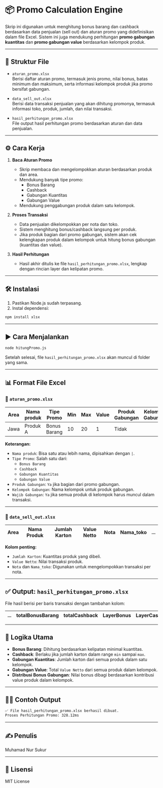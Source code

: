 # 📦 Promo Calculation Engine

Skrip ini digunakan untuk menghitung bonus barang dan cashback berdasarkan data penjualan (sell out) dan aturan promo yang didefinisikan dalam file Excel. Sistem ini juga mendukung perhitungan **promo gabungan kuantitas** dan **promo gabungan value** berdasarkan kelompok produk.

---

## 📁 Struktur File

- `aturan_promo.xlsx`  
  Berisi daftar aturan promo, termasuk jenis promo, nilai bonus, batas minimum dan maksimum, serta informasi kelompok produk jika promo bersifat gabungan.

- `data_sell_out.xlsx`  
  Berisi data transaksi penjualan yang akan dihitung promonya, termasuk informasi toko, produk, jumlah, dan nilai transaksi.

- `hasil_perhitungan_promo.xlsx`  
  File output hasil perhitungan promo berdasarkan aturan dan data penjualan.

---

## ⚙️ Cara Kerja

1. **Baca Aturan Promo**
   - Skrip membaca dan mengelompokkan aturan berdasarkan produk dan area.
   - Mendukung banyak tipe promo:
     - Bonus Barang
     - Cashback
     - Gabungan Kuantitas
     - Gabungan Value
   - Mendukung penggabungan produk dalam satu kelompok.

2. **Proses Transaksi**
   - Data penjualan dikelompokkan per nota dan toko.
   - Sistem menghitung bonus/cashback langsung per produk.
   - Jika produk bagian dari promo gabungan, sistem akan cek kelengkapan produk dalam kelompok untuk hitung bonus gabungan (kuantitas dan value).

3. **Hasil Perhitungan**
   - Hasil akhir ditulis ke file `hasil_perhitungan_promo.xlsx`, lengkap dengan rincian layer dan kelipatan promo.

---

## 🛠️ Instalasi

1. Pastikan Node.js sudah terpasang.
2. Instal dependensi:

```bash
npm install xlsx
```

---

## ▶️ Cara Menjalankan

```bash
node hitungPromo.js
```

Setelah selesai, file `hasil_perhitungan_promo.xlsx` akan muncul di folder yang sama.

---

## 📊 Format File Excel

### 🔹 `aturan_promo.xlsx`

| Area | Nama produk | Tipe Promo | Min | Max | Value | Produk Gabungan | Kelompok Gabungan | Wajib Gabungan |
|------|-------------|------------|-----|-----|--------|------------------|--------------------|----------------|
| Jawa | Produk A    | Bonus Barang | 10  | 20  | 1     | Tidak            |                    |                |

**Keterangan:**
- `Nama produk`: Bisa satu atau lebih nama, dipisahkan dengan `|`.
- `Tipe Promo`: Salah satu dari:
  - `Bonus Barang`
  - `Cashback`
  - `Gabungan Kuantitas`
  - `Gabungan Value`
- `Produk Gabungan`: `Ya` jika bagian dari promo gabungan.
- `Kelompok Gabungan`: Nama kelompok untuk produk gabungan.
- `Wajib Gabungan`: `Ya` jika semua produk di kelompok harus muncul dalam transaksi.

---

### 🔹 `data_sell_out.xlsx`

| Area | Nama Produk | Jumlah Karton | Value Netto | Nota | Nama_toko | ... |
|------|--------------|----------------|--------------|------|------------|-----|

**Kolom penting:**
- `Jumlah Karton`: Kuantitas produk yang dibeli.
- `Value Netto`: Nilai transaksi produk.
- `Nota` dan `Nama_toko`: Digunakan untuk mengelompokkan transaksi per nota.

---

## ✅ Output: `hasil_perhitungan_promo.xlsx`

File hasil berisi per baris transaksi dengan tambahan kolom:

| ... | totalBonusBarang | totalCashback | LayerBonus | LayerCashback | PromoGabunganQty | PromoGabunganValue | LayerGabunganQty | KelipatanGabunganQty |
|-----|------------------|---------------|-------------|----------------|-------------------|---------------------|-------------------|-----------------------|

---

## 🧠 Logika Utama

- **Bonus Barang**: Dihitung berdasarkan kelipatan minimal kuantitas.
- **Cashback**: Berlaku jika jumlah karton dalam range `min` sampai `max`.
- **Gabungan Kuantitas**: Jumlah karton dari semua produk dalam satu kelompok.
- **Gabungan Value**: Total `Value Netto` dari semua produk dalam kelompok.
- **Distribusi Bonus Gabungan**: Nilai bonus dibagi berdasarkan kontribusi value produk dalam kelompok.

---

## 🧑‍💻 Contoh Output

```bash
✅ File hasil_perhitungan_promo.xlsx berhasil dibuat.
Proses Perhitungan Promo: 328.12ms
```

---

## ✍️ Penulis

Muhamad Nur Sukur

---

## 📄 Lisensi

MIT License
